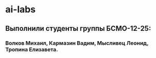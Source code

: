 # ai-labs
## Выполнили студенты группы БСМО-12-25: 
### Волков Михаил, Кармазин Вадим, Мысливец Леонид, Тропина Елизавета.
